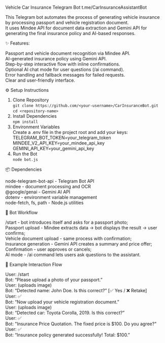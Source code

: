   Vehicle Car Insurance Telegram Bot
  t.me/CarInsuranceAssistantBot

  This Telegram bot automates the process of generating vehicle insurance by processing passport and vehicle registration document.<br>
  It uses Mindee API for document data extraction and Gemini API for generating the final insurance policy and AI-based responses.<br>

  ✨ Features:

  Passport and vehicle document recognition via Mindee API.<br>
  AI-generated insurance policy using Gemini API.<br>
  Step-by-step interactive flow with inline confirmations.<br>
  Optional AI chat mode for user questions (/ai command).<br>
  Error handling and fallback messages for failed requests.<br>
  Clear and user-friendly interface.<br>

  ⚙️ Setup Instructions
  1. Clone Repository<br>
     `git clone https://github.com/<your-username>/CarInsuranceBot.git`<br>
    `cd <repository-name>`
  2. Install Dependencies<br>
    `npm install`
  3. Environment Variables<br>
     Create a .env file in the project root and add your keys:<br>
     TELEGRAM_BOT_TOKEN=your_telegram_token<br>
     MINDEE_V2_API_KEY=your_mindee_api_key<br>
     GEMINI_API_KEY=your_gemini_api_key<br>
  4. Run the Bot<br>
    `node bot.js`

  📦 Dependencies

  node-telegram-bot-api - Telegram Bot API<br>
  mindee - document processing and OCR<br>
  @google/genai - Gemini AI API<br>
  dotenv - environment variable management<br>
  node-fetch, fs, path - Node.js utilities<br>

  🤖 Bot Workflow

  /start - bot introduces itself and asks for a passport photo;<br>
  Passport upload - Mindee extracts data → bot displays the result → user confirms;<br>
  Vehicle document upload - same process with confirmation;<br>
  Insurance generation - Gemini API creates a summary and price offer;<br>
  Confirmation - user approves or cancels;<br>
  AI mode - /ai command lets users ask questions to the assistant.<br>

  💬 Example Interaction Flow

  User: /start<br>
  Bot: “Please upload a photo of your passport.”<br>
  User: (uploads image)<br>
  Bot: “Detected name: John Doe. Is this correct?” [✅ Yes / ❌ Retake]<br>
  User: ✅<br>
  Bot: “Now upload your vehicle registration document.”<br>
  User: (uploads image)<br>
  Bot: “Detected car: Toyota Corolla, 2019. Is this correct?”<br>
  User: ✅<br>
  Bot: "Insurance Price Quotation. The fixed price is $100. Do you agree?"<br>
  User: ✅<br>
  Bot: “Insurance policy generated successfully! Total: $100.”
